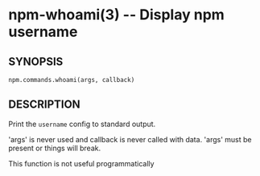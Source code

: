 npm-whoami(3) -- Display npm username
=====================================














































































<extoc></extoc>

## SYNOPSIS

    npm.commands.whoami(args, callback)

## DESCRIPTION

Print the `username` config to standard output.

'args' is never used and callback is never called with data.
'args' must be present or things will break.

This function is not useful programmatically

